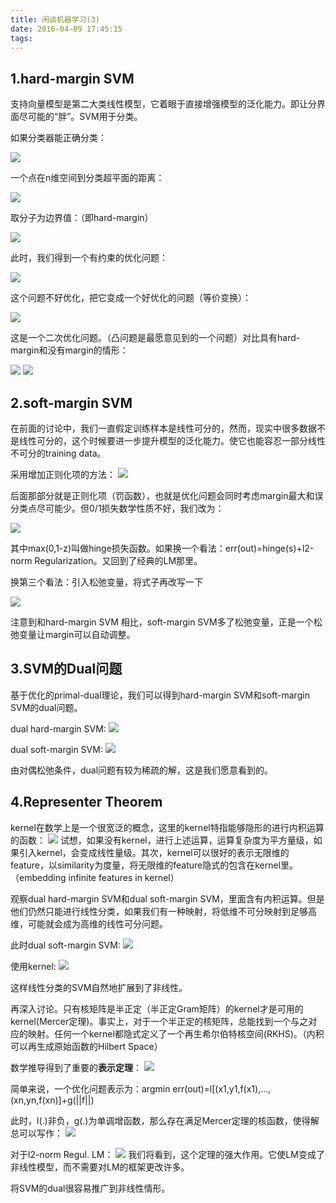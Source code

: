 ```yaml
---
title: 闲谈机器学习(3)
date: 2016-04-09 17:45:15
tags:
---
```

## 1.hard-margin SVM
支持向量模型是第二大类线性模型，它着眼于直接增强模型的泛化能力。即让分界面尽可能的“胖”。SVM用于分类。

如果分类器能正确分类：

<img src="http://7xs6jl.com1.z0.glb.clouddn.com/4.5.1.gif"   />

一个点在n维空间到分类超平面的距离：

<img src="http://7xs6jl.com1.z0.glb.clouddn.com/4.5.2.gif"   />

取分子为边界值：（即hard-margin）

<img src="http://7xs6jl.com1.z0.glb.clouddn.com/4.5.3.gif"   />

此时，我们得到一个有约束的优化问题：

<img src="http://7xs6jl.com1.z0.glb.clouddn.com/4.5.4.gif"   />

这个问题不好优化，把它变成一个好优化的问题（等价变换）：

<img src="http://7xs6jl.com1.z0.glb.clouddn.com/4.5.5.gif"   />

这是一个二次优化问题。（凸问题是最愿意见到的一个问题）对比具有hard-margin和没有margin的情形：

<img src="http://7xs6jl.com1.z0.glb.clouddn.com/4.5.6.png"   />   

<img src="http://7xs6jl.com1.z0.glb.clouddn.com/4.5.7.png"   />


## 2.soft-margin SVM
在前面的讨论中，我们一直假定训练样本是线性可分的，然而，现实中很多数据不是线性可分的，这个时候要进一步提升模型的泛化能力。使它也能容忍一部分线性不可分的training data。

采用增加正则化项的方法：
<img src="http://7xs6jl.com1.z0.glb.clouddn.com/4.5.8.gif"   />

后面那部分就是正则化项（罚函数），也就是优化问题会同时考虑margin最大和误分类点尽可能少。但0/1损失数学性质不好，我们改为：

<img src="http://7xs6jl.com1.z0.glb.clouddn.com/4.5.9.gif"   />

其中max(0,1-z)叫做hinge损失函数。如果换一个看法：err(out)=hinge(s)+l2-norm Regularization。又回到了经典的LM那里。

换第三个看法：引入松弛变量，将式子再改写一下

<img src="http://7xs6jl.com1.z0.glb.clouddn.com/4.5.10.gif"   />

注意到和hard-margin SVM 相比，soft-margin SVM多了松弛变量，正是一个松弛变量让margin可以自动调整。

## 3.SVM的Dual问题
基于优化的primal-dual理论，我们可以得到hard-margin SVM和soft-margin SVM的dual问题。

dual hard-margin SVM:
<img src="http://7xs6jl.com1.z0.glb.clouddn.com/4.5.11.gif"   />

dual soft-margin SVM:
<img src="http://7xs6jl.com1.z0.glb.clouddn.com/4.5.12.gif"   />

由对偶松弛条件，dual问题有较为稀疏的解，这是我们愿意看到的。

## 4.Representer Theorem
kernel在数学上是一个很宽泛的概念，这里的kernel特指能够隐形的进行内积运算的函数：
<img src="http://7xs6jl.com1.z0.glb.clouddn.com/4.6.1.gif"  />
试想，如果没有kernel，进行上述运算，运算复杂度为平方量级，如果引入kernel，会变成线性量级。其次，kernel可以很好的表示无限维的feature，以similarity为度量，将无限维的feature隐式的包含在kernel里。（embedding infinite features in kernel）

观察dual hard-margin SVM和dual soft-margin SVM，里面含有内积运算。但是他们仍然只能进行线性分类，如果我们有一种映射，将低维不可分映射到足够高维，可能就会成为高维的线性可分问题。

此时dual soft-margin SVM:
<img src="http://7xs6jl.com1.z0.glb.clouddn.com/4.6.2.gif"  />

使用kernel:
<img src="http://7xs6jl.com1.z0.glb.clouddn.com/4.6.3.gif"  />

这样线性分类的SVM自然地扩展到了非线性。

再深入讨论。只有核矩阵是半正定（半正定Gram矩阵）的kernel才是可用的kernel(Mercer定理)。事实上，对于一个半正定的核矩阵，总能找到一个与之对应的映射。任何一个kernel都隐式定义了一个再生希尔伯特核空间(RKHS)。（内积可以再生成原始函数的Hilbert Space）

数学推导得到了重要的**表示定理**：
<img src="http://7xs6jl.com1.z0.glb.clouddn.com/4.6.4.png"  />

简单来说，一个优化问题表示为：argmin err(out)=l[(x1,y1,f(x1),...,(xn,yn,f(xn)]+g(||f||) 

此时，l(.)非负，g(.)为单调增函数，那么存在满足Mercer定理的核函数，使得解总可以写作：
<img src="http://7xs6jl.com1.z0.glb.clouddn.com/4.6.5.gif"  />

对于l2-norm Regul. LM：
<img src="http://7xs6jl.com1.z0.glb.clouddn.com/4.7.1.gif"  />
我们将看到，这个定理的强大作用。它使LM变成了非线性模型，而不需要对LM的框架更改许多。

将SVM的dual很容易推广到非线性情形。
